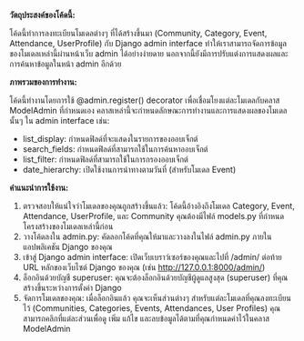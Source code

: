 **วัตถุประสงค์ของโค้ดนี้:**

โค้ดนี้ทำการลงทะเบียนโมเดลต่างๆ ที่ได้สร้างขึ้นมา (Community, Category, Event, Attendance, UserProfile) กับ Django admin interface ทำให้เราสามารถจัดการข้อมูลของโมเดลเหล่านี้ผ่านหน้าเว็บ admin ได้อย่างง่ายดาย นอกจากนี้ยังมีการปรับแต่งการแสดงผลและการค้นหาข้อมูลในหน้า admin อีกด้วย

**ภาพรวมของการทำงาน:**

โค้ดนี้ทำงานโดยการใช้ @admin.register() decorator เพื่อเชื่อมโยงแต่ละโมเดลกับคลาส ModelAdmin ที่กำหนดเอง คลาสเหล่านี้จะกำหนดลักษณะการทำงานและการแสดงผลของโมเดลนั้นๆ ใน admin interface เช่น:

- list_display: กำหนดฟิลด์ที่จะแสดงในรายการของออบเจ็กต์
- search_fields: กำหนดฟิลด์ที่สามารถใช้ในการค้นหาออบเจ็กต์
- list_filter: กำหนดฟิลด์ที่สามารถใช้ในการกรองออบเจ็กต์
- date_hierarchy: เปิดใช้งานการนำทางตามวันที่ (สำหรับโมเดล Event)

**คำแนะนำการใช้งาน:**

1. ตรวจสอบให้แน่ใจว่าโมเดลของคุณถูกสร้างขึ้นแล้ว: โค้ดนี้อ้างอิงถึงโมเดล Category, Event, Attendance, UserProfile, และ Community คุณต้องมีไฟล์ models.py ที่กำหนดโครงสร้างของโมเดลเหล่านี้ก่อน
2. วางโค้ดลงใน admin.py: คัดลอกโค้ดที่คุณให้มาและวางลงในไฟล์ admin.py ภายในแอปพลิเคชัน Django ของคุณ
3. เข้าสู่ Django admin interface: เปิดเว็บเบราว์เซอร์ของคุณและไปที่ /admin/ ต่อท้าย URL หลักของเว็บไซต์ Django ของคุณ (เช่น http://127.0.0.1:8000/admin/)
4. ล็อกอินด้วยบัญชี superuser: คุณจะต้องล็อกอินด้วยบัญชีผู้ดูแลสูงสุด (superuser) ที่คุณสร้างขึ้นระหว่างการตั้งค่า Django
5. จัดการโมเดลของคุณ: เมื่อล็อกอินแล้ว คุณจะเห็นส่วนต่างๆ สำหรับแต่ละโมเดลที่คุณลงทะเบียนไว้ (Communities, Categories, Events, Attendances, User Profiles) คุณสามารถคลิกที่แต่ละส่วนเพื่อดู เพิ่ม แก้ไข และลบข้อมูลได้ตามที่คุณกำหนดค่าไว้ในคลาส ModelAdmin
